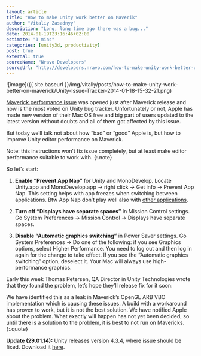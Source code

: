 ```yaml
---
layout: article
title: "How to make Unity work better on Maverik"
author: "Vitaliy Zasadnyy"
description: "Long, long time ago there was a bug..."
date: 2014-01-19T23:16:46+02:00
estimate: "1 mins"
categories: [unity3d, productivity]
post: true
external: true
sourceName: "Nravo Developers"
sourceUrl: "http://developers.nravo.com/how-to-make-unity-work-better-on-maverick"
---
```


![image]({{ site.baseurl }}/img/vitaliy/posts/how-to-make-unity-work-better-on-maverick/Unity-Issue-Tracker-2014-01-18-15-32-21.png)

[Maverick performance issue](http://issuetracker.unity3d.com/issues/maverick-and-unity-performance-issues) was opened just after Maverick release and now is the most voted on Unity bug tracker. Unfortunately or not, Apple has made new version of their Mac OS free and big part of users updated to the latest version without doubts and all of them got affected by this issue.
 
But today we’ll talk not about how “bad” or “good” Apple is, but how to improve Unity editor performance on Maverick.
 
Note: this instructions won’t fix issue completely, but at least make editor performance suitable to work with. 
{:.note}

So let’s start:
 
1. **Enable “Prevent App Nap”** for Unity and MonoDevelop. Locate Unity.app and MonoDevelop.app → right click → Get info → Prevent App Nap. This setting helps with app freezes when switching between applications. Btw App Nap don’t play well also with [other applications](http://www.zdnet.com/mac-mavericks-app-nap-power-nap-dont-always-play-well-with-others-7000024792/).

2. **Turn off “Displays have separate spaces”** in Mission Control settings. Go System Preferences → Mission Control → Displays have separate spaces.

3. **Disable “Automatic graphics switching”** in Power Saver settings. Go System Preferences → Do one of the following: if you see Graphics options, select Higher Performance. You need to log out and then log in again for the change to take effect. If you see the “Automatic graphics switching” option, deselect it. Your Mac will always use high-performance graphics.
 
Early this week Thomas Petersen, QA Director in Unity Technologies wrote that they found the problem, let’s hope they’ll release fix for it soon:

We have identified this as a leak in Maverick’s OpenGL ARB VBO implementation which is causing these issues. A build with a workaround has proven to work, but it is not the best solution. We have notified Apple about the problem. What exactly will happen has not yet been decided, so until there is a solution to the problem, it is best to not run on Mavericks.
{:.quote}

**Update (29.01.14):** Unity releases version 4.3.4, where issue should be fixed. Download it [here](http://unity3d.com/unity/whats-new/unity-4.3.4).
